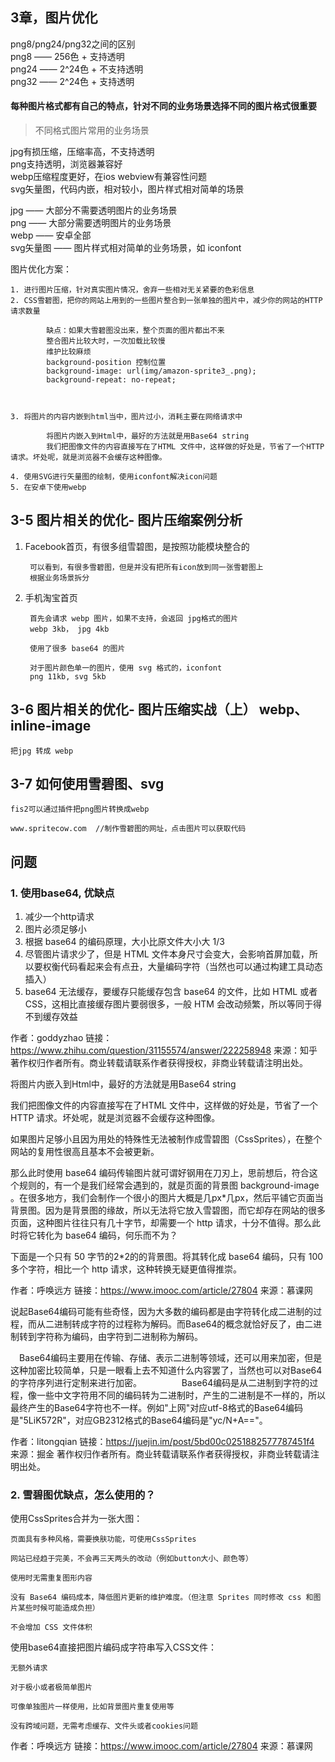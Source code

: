 ## 3章，图片优化


png8/png24/png32之间的区别  
png8 —— 256色 + 支持透明  
png24 —— 2^24色 + 不支持透明  
png32 —— 2^24色 + 支持透明   


#### 每种图片格式都有自己的特点，针对不同的业务场景选择不同的图片格式很重要

> 不同格式图片常用的业务场景

jpg有损压缩，压缩率高，不支持透明  
png支持透明，浏览器兼容好  
webp压缩程度更好，在ios webview有兼容性问题    
svg矢量图，代码内嵌，相对较小，图片样式相对简单的场景  





jpg —— 大部分不需要透明图片的业务场景  
png —— 大部分需要透明图片的业务场景  
webp —— 安卓全部  
svg矢量图 —— 图片样式相对简单的业务场景，如 iconfont


图片优化方案：

	1. 进行图片压缩，针对真实图片情况，舍弃一些相对无关紧要的色彩信息  
	2. CSS雪碧图，把你的网站上用到的一些图片整合到一张单独的图片中，减少你的网站的HTTP请求数量  
			
			缺点：如果大雪碧图没出来，整个页面的图片都出不来
			整合图片比较大时，一次加载比较慢
			维护比较麻烦
			background-position 控制位置
			background-image: url(img/amazon-sprite3_.png);
			background-repeat: no-repeat;
		
		
		
	3. 将图片的内容内嵌到html当中，图片过小，消耗主要在网络请求中  
			
			将图片内嵌入到Html中，最好的方法就是用Base64 string
			我们把图像文件的内容直接写在了HTML 文件中，这样做的好处是，节省了一个HTTP 请求。坏处呢，就是浏览器不会缓存这种图像。
			
	4. 使用SVG进行矢量图的绘制，使用iconfont解决icon问题   
	5. 在安卓下使用webp


## 3-5 图片相关的优化- 图片压缩案例分析

		
	
1. Facebook首页，有很多组雪碧图，是按照功能模块整合的
	
		可以看到，有很多雪碧图，但是并没有把所有icon放到同一张雪碧图上
		根据业务场景拆分

2. 手机淘宝首页
	
		首先会请求 webp 图片，如果不支持，会返回 jpg格式的图片
		webp 3kb， jpg 4kb
		
		使用了很多 base64 的图片
		
		对于图片颜色单一的图片，使用 svg 格式的，iconfont
		png 11kb, svg 5kb

## 3-6 图片相关的优化- 图片压缩实战（上） webp、inline-image

	把jpg 转成 webp

	
## 3-7 如何使用雪碧图、svg


	fis2可以通过插件把png图片转换成webp
	
	www.spritecow.com  //制作雪碧图的网址，点击图片可以获取代码
	
	

## 问题

### 1. 使用base64, 优缺点

1. 减少一个http请求
3. 图片必须足够小
4. 根据 base64 的编码原理，大小比原文件大小大 1/3
5. 尽管图片请求少了，但是 HTML 文件本身尺寸会变大，会影响首屏加载，所以要权衡代码看起来会有点丑，大量编码字符（当然也可以通过构建工具动态插入）
6. base64 无法缓存，要缓存只能缓存包含 base64 的文件，比如 HTML 或者 CSS，这相比直接缓存图片要弱很多，一般 HTM 会改动频繁，所以等同于得不到缓存效益

作者：goddyzhao
链接：https://www.zhihu.com/question/31155574/answer/222258948
来源：知乎
著作权归作者所有。商业转载请联系作者获得授权，非商业转载请注明出处。




将图片内嵌入到Html中，最好的方法就是用Base64 string


我们把图像文件的内容直接写在了HTML 文件中，这样做的好处是，节省了一个HTTP 请求。坏处呢，就是浏览器不会缓存这种图像。
			
			

如果图片足够小且因为用处的特殊性无法被制作成雪碧图（CssSprites），在整个网站的复用性很高且基本不会被更新。

那么此时使用 base64 编码传输图片就可谓好钢用在刀刃上，思前想后，符合这个规则的，有一个是我们经常会遇到的，就是页面的背景图 background-image 。在很多地方，我们会制作一个很小的图片大概是几px*几px，然后平铺它页面当背景图。因为是背景图的缘故，所以无法将它放入雪碧图，而它却存在网站的很多页面，这种图片往往只有几十字节，却需要一个 http 请求，十分不值得。那么此时将它转化为 base64 编码，何乐而不为？

下面是一个只有 50 字节的2*2的的背景图。将其转化成 base64 编码，只有 100 多个字符，相比一个 http 请求，这种转换无疑更值得推崇。


作者：呼唤远方
链接：https://www.imooc.com/article/27804
来源：慕课网


说起Base64编码可能有些奇怪，因为大多数的编码都是由字符转化成二进制的过程，而从二进制转成字符的过程称为解码。而Base64的概念就恰好反了，由二进制转到字符称为编码，由字符到二进制称为解码。　

　Base64编码主要用在传输、存储、表示二进制等领域，还可以用来加密，但是这种加密比较简单，只是一眼看上去不知道什么内容罢了，当然也可以对Base64的字符序列进行定制来进行加密。
　
　　　Base64编码是从二进制到字符的过程，像一些中文字符用不同的编码转为二进制时，产生的二进制是不一样的，所以最终产生的Base64字符也不一样。例如"上网"对应utf-8格式的Base64编码是"5LiK572R"，对应GB2312格式的Base64编码是"yc/N+A=="。
　　　

作者：litongqian
链接：https://juejin.im/post/5bd00c0251882577787451f4
来源：掘金
著作权归作者所有。商业转载请联系作者获得授权，非商业转载请注明出处。

### 2. 雪碧图优缺点，怎么使用的？



使用CssSprites合并为一张大图：

	页面具有多种风格，需要换肤功能，可使用CssSprites
	
	网站已经趋于完美，不会再三天两头的改动（例如button大小、颜色等）
	
	使用时无需重复图形内容
	
	没有 Base64 编码成本，降低图片更新的维护难度。（但注意 Sprites 同时修改 css 和图片某些时候可能造成负担）
	
	不会增加 CSS 文件体积



使用base64直接把图片编码成字符串写入CSS文件：

	无额外请求
	
	对于极小或者极简单图片
	
	可像单独图片一样使用，比如背景图片重复使用等
	
	没有跨域问题，无需考虑缓存、文件头或者cookies问题  

 


作者：呼唤远方
链接：https://www.imooc.com/article/27804
来源：慕课网







